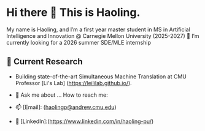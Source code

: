 # Hi there 👋 This is Haoling.

My name is Haoling, and I’m a first year master student in MS in Artificial Intelligence and Innovation @ Carnegie Mellon University (2025-2027)
🌱 I’m currently looking for a 2026 summer SDE/MLE internship

## 🔬 Current Research
- Building state-of-the-art Simultaneous Machine Translation at CMU Professor [Li's Lab] (https://leililab.github.io/).

  
- 💬 Ask me about ...
How to reach me:
- 📫 [Email]: (haolingp@andrew.cmu.edu)
- 💼 [LinkedIn]:(https://www.linkedin.com/in/haoling-pu/)


<!--
**HaolingPu/HaolingPu** is a ✨ _special_ ✨ repository because its `README.md` (this file) appears on your GitHub profile.

Here are some ideas to get you started:

- 🔭 I’m currently working on ...
- 🌱 I’m currently learning ...
- 👯 I’m looking to collaborate on ...
- 🤔 I’m looking for help with ...
- 💬 Ask me about ...
- 📫 How to reach me: ...
- 😄 Pronouns: ...
- ⚡ Fun fact: ...
-->
